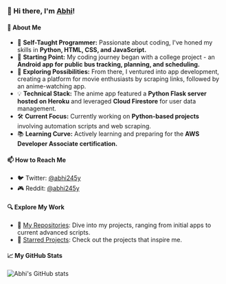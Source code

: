 
### 👋 Hi there, I'm [Abhi](https://github.com/abhi245y)!

#### 🚀 About Me
- 🌱 **Self-Taught Programmer:** Passionate about coding, I've honed my skills in **Python, HTML, CSS, and JavaScript.**
- 📱 **Starting Point:** My coding journey began with a college project - an **Android app for public bus tracking, planning, and scheduling.**
- 🎥 **Exploring Possibilities:** From there, I ventured into app development, creating a platform for movie enthusiasts by scraping links, followed by an anime-watching app.
- 💡 **Technical Stack:** The anime app featured a **Python Flask server hosted on Heroku** and leveraged **Cloud Firestore** for user data management.
- 🛠️ **Current Focus:** Currently working on **Python-based projects** involving automation scripts and web scraping.
- 📚 **Learning Curve:** Actively learning and preparing for the **AWS Developer Associate certification.**

#### 📫 How to Reach Me
- 🐦 Twitter: [@abhi245y](https://twitter.com/abhi245y)
- 🎮 Reddit: [@abhi245y](https://www.reddit.com/user/abhi245y)
  
#### 🔍 Explore My Work
- 📁 [My Repositories](https://github.com/abhi245y?tab=repositories): Dive into my projects, ranging from initial apps to current advanced scripts.
- 🌟 [Starred Projects](https://github.com/abhi245y?tab=stars): Check out the projects that inspire me.

#### 📈 My GitHub Stats
![Abhi's GitHub stats](https://github-readme-stats.vercel.app/api?username=abhi245y&rank_icon=github&show_icons=true&theme=radical)
